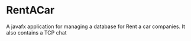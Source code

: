 # RentACar

A javafx application for managing a database for Rent a car companies.
It also contains a TCP chat 
